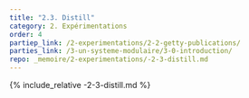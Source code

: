 ```yaml
---
title: "2.3. Distill"
category: 2. Expérimentations
order: 4
partiep_link: /2-experimentations/2-2-getty-publications/
parties_link: /3-un-systeme-modulaire/3-0-introduction/
repo: _memoire/2-experimentations/-2-3-distill.md
---
```

{% include_relative -2-3-distill.md %}
